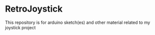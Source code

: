 # RetroJoystick
This repository is for arduino sketch(es) and other material related to my joystick project
